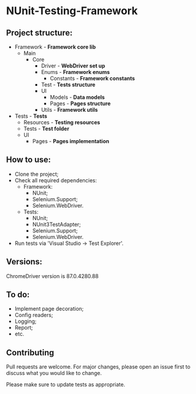 # NUnit-Testing-Framework
## Project structure:
- Framework - **Framework core lib**
  - Main
    - Core
      - Driver - **WebDriver set up**
      - Enums - **Framework enums**
        - Constants - **Framework constants**
      - Test - **Tests structure**
      - UI
        - Models - **Data models**
        - Pages - **Pages structure**
      - Utils - **Framework utils**
- Tests - **Tests**
  - Resources - **Testing resources**
  - Tests - **Test folder**
  - UI
    - Pages - **Pages implementation**

## How to use:
  - Clone the project;
  - Check all required dependencies:
    - Framework:
      - NUnit;
      - Selenium.Support;
      - Selenium.WebDriver.
    - Tests:
      - NUnit;
      - NUnit3TestAdapter;
      - Selenium.Support;
      - Selenium.WebDriver.
  - Run tests via 'Visual Studio -> Test Explorer'.

## Versions:
ChromeDriver version is 87.0.4280.88

## To do:
  - Implement page decoration;
  - Config readers;
  - Logging;
  - Report;
  - etc.

## Contributing
Pull requests are welcome. For major changes, please open an issue first to discuss what you would like to change.

Please make sure to update tests as appropriate.
